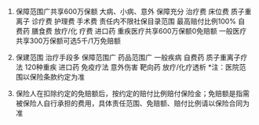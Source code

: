 1. 保障范围广共享600万保额 大病、小病、意外 保障充分 治疗费 床位费 质子重 离子 诊疗费 护理费 手术费 责任内不限社保目录范围 最高赔付比例100% 自费药 膳食费 放疗/化 疗费 进口药 重疾医疗共享600万保额0免赔额 一般医疗共享300万保额可选5千/1万免赔额

2. 保建范围 治疗手段多 保障范围广 药品范围广 一般疾病 自费药 质子重离子疗法 120种重疾 进口药 免疫疗法 意外伤害 靶向药 放疗/化疗透析 *注：医院范围以保险条款约定为准

3. 保险人在扣除约定的免赔额后，按约定的赔付比例赔付保险金；免赔额是指需被保险人自行承担的费用，具体责任范围、免赔额、赔付比例请以保险合同为准